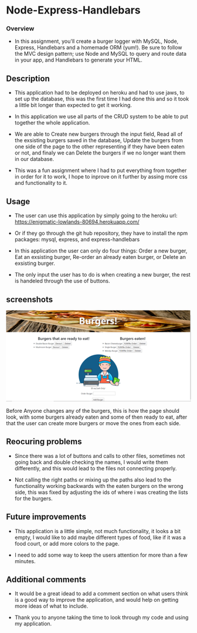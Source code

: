 # Node-Express-Handlebars

### Overview

* In this assignment, you'll create a burger logger with MySQL, Node, Express, Handlebars and a homemade ORM (yum!). Be sure to follow the MVC design pattern; use Node and MySQL to query and route data in your app, and Handlebars to generate your HTML.

## Description

* This application had to be deployed on heroku and had to use jaws, to set up the database, this was the first time I had done this and so it took a little bit longer than expected to get it working.

* In this application we use all parts of the CRUD system to be able to put together the whole application.

* We are able to Create new burgers through the input field, Read all of the exsisting burgers saved in the database, Update the burgers from one side of the page to the other representing if they have been eaten or not, and finaly we can Delete the burgers if we no longer want them in our database.

* This was a fun assignment where I had to put everything from together in order for it to work, I hope to inprove on it further by assing more css and functionality to it.

## Usage

* The user can use this application by simply going to the heroku url: https://enigmatic-lowlands-80694.herokuapp.com/ 

* Or if they go through the git hub repository, they have to install the npm packages: mysql, express, and express-handlebars

* In this application the user can only do four things:
   Order a new burger,
   Eat an exsisting burger,
   Re-order an already eaten burger,
   or Delete an exsisting burger.

* The only input the user has to do is when creating a new burger, the rest is handeled through the use of buttons.

## screenshots
![Front page of app](images/burger.png)

Before Anyone changes any of the burgers, this is how the page should look, with some burgers already eaten and some of then ready to eat, after that the user can create more burgers or move the ones from each side.

## Reocuring problems

* Since there was a lot of buttons and calls to other files, sometimes not going back and double checking the names, I would write them differently, and this would lead to the files not connecting properly.

* Not calling the right paths or mixing up the paths also lead to the functionality working backwards with the eaten burgers on the wrong side, this was fixed by adjusting the ids of where i was creating the lists for the burgers.

## Future improvements
* This application is a little simple, not much functionality, it looks a bit empty, I would like to add maybe different types of food, like if it was a food court, or add more colors to the page.

* I need to add some way to keep the users attention for more than a few minutes.

## Additional comments
* It would be a great idead to add a comment section on what users think is a good way to improve the application, and would help on getting more ideas of what to include.

* Thank you to anyone taking the time to look through my code and using my application.